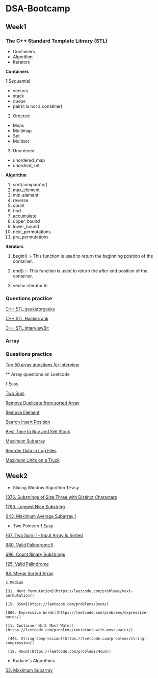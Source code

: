 # DSA-Bootcamp
## Week1
### The C++ Standard Template Library (STL)
- Containers
- Algorithm
- Iterators

**Containers**

1.Sequential
 - vectors
 - stack
 - queue
 - pair(it is not a conatiner)
 2. Ordered
 - Maps
 - Multimap
 - Set
 - Multiset
 3. Unordered
 - unordered_map
 - unordred_set

**Algorithm**

1. sort(comparator)
2. max_element
3. min_element
4. reverse
5. count
6. find
7. accumulate
8. upper_bound
9. lower_bound
10. next_permutations
11. pre_permutations

**Iterators**

1. begin() :- This function is used to return the beginning position of the container.

2. end() :- This function is used to return the after end position of the container.
3. vector<int>::iterator itr
 
 ### Questions practice
 [C++ STL geeksforgeeks ](https://practice.geeksforgeeks.org/batch/fork-cpp)
 
 [C++ STL Hackerrank ](https://www.hackerrank.com/domains/cpp/stl/page/1)
 
 [C++ STL InterviewBit ](https://www.interviewbit.com/courses/fast-track-cpp/topics/stl/)
 
 ### Array
 
 ### Questions practice
 
 [Top 50 array questions for interview](https://www.geeksforgeeks.org/top-50-array-coding-problems-for-interviews/)
 
  ** Array questions on Leetcode
 
 1.Easy
 
 [ Two Sum](https://leetcode.com/problems/two-sum/)
 
 [ Remove Duplicate from sorted Array ](https://leetcode.com/problems/remove-duplicates-from-sorted-array/)
 
 [ Remove Element ](https://leetcode.com/problems/remove-element/)
 
 [ Search Insert Position ](https://leetcode.com/problems/search-insert-position/)
 
 [ Best Time to Buy and Sell Stock ](https://leetcode.com/problems/best-time-to-buy-and-sell-stock/)
 
 [ Maximum Subarray ](https://leetcode.com/problems/maximum-subarray/)
 
 [ Reorder Data in Log Files ](https://leetcode.com/problems/reorder-data-in-log-files/)
 
 [ Maximum Units on a Truck ](https://leetcode.com/problems/maximum-units-on-a-truck/)
 
 ## Week2
   *  Sliding Window Algorithm
   1.Easy
 
   [1876. Substrings of Size Three with Distinct Characters](https://leetcode.com/problems/substrings-of-size-three-with-distinct-characters/)
 
   [1763. Longest Nice Substring](https://leetcode.com/problems/longest-nice-substring/)
 
   [643. Maximum Average Subarray I](https://leetcode.com/problems/maximum-average-subarray-i/)
 
   *  Two Pointers
    1.Easy 
 
   [167. Two Sum II - Input Array Is Sorted ](https://leetcode.com/problems/two-sum-ii-input-array-is-sorted/)
 
   [680. Valid Palindrome II](https://leetcode.com/problems/valid-palindrome-ii/)
 
   [696. Count Binary Substrings](https://leetcode.com/problems/count-binary-substrings/)
    
   [125. Valid Palindrome](https://leetcode.com/problems/valid-palindrome/)
    
   [88. Merge Sorted Array](https://leetcode.com/problems/merge-sorted-array/)
    
    2.Medium
 
    [31. Next Permutation](https://leetcode.com/problems/next-permutation/)
 
    [15. 3Sum](https://leetcode.com/problems/3sum/)
 
    [809. Expressive Words](https://leetcode.com/problems/expressive-words/)
 
    [11. Container With Most Water](https://leetcode.com/problems/container-with-most-water/)
     
     [443. String Compression](https://leetcode.com/problems/string-compression/)
   
     [18. 4Sum](https://leetcode.com/problems/4sum/)
 
    
 
 
   *  Kadane's Algorithms
 
 [53. Maximum Subarray](https://leetcode.com/problems/maximum-subarray/)
  
 
